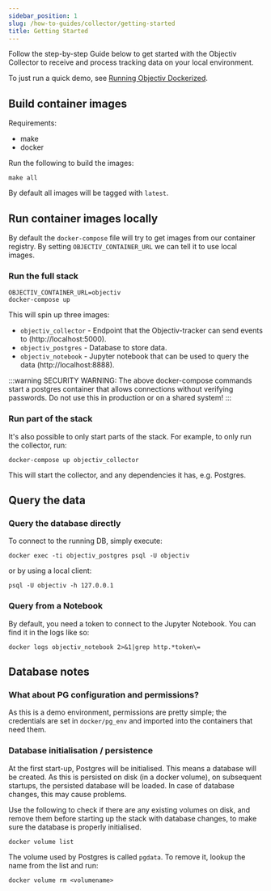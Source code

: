 ```yaml
---
sidebar_position: 1
slug: /how-to-guides/collector/getting-started
title: Getting Started
---
```


Follow the step-by-step Guide below to get started with the Objectiv Collector to receive and process 
tracking data on your local environment.

To just run a quick demo, see [Running Objectiv Dockerized](/introduction.md#running-objectiv-dockerized).

## Build container images

Requirements:
* make
* docker

Run the following to build the images:
```console
make all
```

By default all images will be tagged with `latest`.

## Run container images locally
By default the `docker-compose` file will try to get images from our container registry. By setting 
`OBJECTIV_CONTAINER_URL` we can tell it to use local images.

### Run the full stack
```console
OBJECTIV_CONTAINER_URL=objectiv
docker-compose up
```

This will spin up three images:

* `objectiv_collector` - Endpoint that the Objectiv-tracker can send events to (http://localhost:5000).
* `objectiv_postgres` - Database to store data.
* `objectiv_notebook` - Jupyter notebook that can be used to query the data (http://localhost:8888).

:::warning
SECURITY WARNING: The above docker-compose commands start a postgres container that allows connections without verifying passwords. Do not use this in production or on a shared system!
:::

### Run part of the stack
It's also possible to only start parts of the stack. For example, to only run the collector, run:

```
docker-compose up objectiv_collector
```

This will start the collector, and any dependencies it has, e.g. Postgres.

## Query the data

### Query the database directly
To connect to the running DB, simply execute:

```console
docker exec -ti objectiv_postgres psql -U objectiv
```

or by using a local client:

```
psql -U objectiv -h 127.0.0.1
```

### Query from a Notebook

By default, you need a token to connect to the Jupyter Notebook. You can find it in the logs like so:

```
docker logs objectiv_notebook 2>&1|grep http.*token\=
```


## Database notes

### What about PG configuration and permissions?
As this is a demo environment, permissions are pretty simple; the credentials are set in `docker/pg_env` and 
imported into the containers that need them.

### Database initialisation / persistence
At the first start-up, Postgres will be initialised. This means a database will be created. As this is 
persisted on disk (in a docker volume), on subsequent startups, the persisted database will be loaded. In 
case of database changes, this may cause problems. 

Use the following to check if there are any existing volumes on disk, and remove them before starting up the 
stack with database changes, to make sure the database is properly initialised. 

```console
docker volume list
```

The volume used by Postgres is called `pgdata`. To remove it, lookup the name from the list and run:

```console
docker volume rm <volumename>
```
